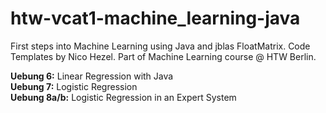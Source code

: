 # htw-vcat1-machine_learning-java
First steps into Machine Learning using Java and jblas FloatMatrix. Code Templates by Nico Hezel. Part of Machine Learning course @ HTW Berlin.

<b>Uebung 6:</b> Linear Regression with Java</br>
<b>Uebung 7:</b> Logistic Regression</br>
<b>Uebung 8a/b:</b> Logistic Regression in an Expert System</br>
